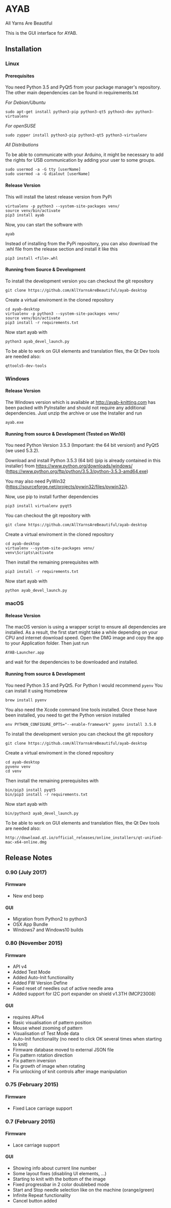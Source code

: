 # AYAB

All Yarns Are Beautiful

This is the GUI interface for AYAB.

## Installation

### Linux

#### Prerequisites

You need Python 3.5 and PyQt5 from your package manager's repository.
The other main dependencies can be found in requirements.txt

*For Debian/Ubuntu*

    sudo apt-get install python3-pip python3-qt5 python3-dev python3-virtualenv

*For openSUSE*

    sudo zypper install python3-pip python3-qt5 python3-virtualenv

*All Distributions*

To be able to communicate with your Arduino, it might be necessary to add the rights for USB communication by adding your user to some groups.

    sudo usermod -a -G tty [userName]
    sudo usermod -a -G dialout [userName]

#### Release Version

This will install the latest release version from PyPi

    virtualenv -p python3 --system-site-packages venv/
    source venv/bin/activate
    pip3 install ayab

Now, you can start the software with

    ayab

Instead of installing from the PyPi repository, you can also download the .whl file from the release section and install it like this

    pip3 install <file>.whl

#### Running from Source & Development

To install the development version you can checkout the git repository

    git clone https://github.com/AllYarnsAreBeautiful/ayab-desktop

Create a virtual enviroment in the cloned repository

    cd ayab-desktop
    virtualenv -p python3 --system-site-packages venv/
    source venv/bin/activate
    pip3 install -r requirements.txt

Now start ayab with

    python3 ayab_devel_launch.py

To be able to work on GUI elements and translation files, the Qt Dev tools are needed also:

    qttools5-dev-tools

### Windows

#### Release Version

The Windows version which is available at http://ayab-knitting.com has been packed with
PyInstaller and should not require any additional dependencies.
Just unzip the archive or use the Installer and run

    ayab.exe

#### Running from source & Development (Tested on Win10)

You need Python Version 3.5.3 (Important: the 64 bit version!) and PyQt5 (we used 5.3.2).

Download and install Python 3.5.3 (64 bit) (pip is already contained in this installer) from
    https://www.python.org/downloads/windows/ (https://www.python.org/ftp/python/3.5.3/python-3.5.3-amd64.exe)

You may also need PyWin32 (https://sourceforge.net/projects/pywin32/files/pywin32/).

Now, use pip to install further dependencies

    pip3 install virtualenv pyqt5

You can checkout the git repository with

    git clone https://github.com/AllYarnsAreBeautiful/ayab-desktop

Create a virtual enviroment in the cloned repository

    cd ayab-desktop
    virtualenv --system-site-packages venv/
    venv\Scripts\activate

Then install the remaining prerequisites with

    pip3 install -r requirements.txt

Now start ayab with

    python ayab_devel_launch.py

### macOS

#### Release Version

The macOS version is using a wrapper script to ensure all dependencies are installed.
As a result, the first start might take a while depending on your CPU and internet download speed.
Open the DMG image and copy the app to your Application folder.
Then just run

    AYAB-Launcher.app

and wait for the dependencies to be downloaded and installed.

#### Running from source & Development

You need Python 3.5 and PyQt5.
For Python I would recommend `pyenv`
You can install it using Homebrew

    brew install pyenv

You also need the Xcode command line tools installed.
Once these have been installed, you need to get the Python version installed

    env PYTHON_CONFIGURE_OPTS="--enable-framework" pyenv install 3.5.0

To install the development version you can checkout the git repository

    git clone https://github.com/AllYarnsAreBeautiful/ayab-desktop

Create a virtual enviroment in the cloned repository

    cd ayab-desktop
    pyvenv venv
    cd venv

Then install the remaining prerequisites with

    bin/pip3 install pyqt5
    bin/pip3 install -r requirements.txt

Now start ayab with

    bin/python3 ayab_devel_launch.py

To be able to work on GUI elements and translation files, the Qt Dev tools are needed also:

    http://download.qt.io/official_releases/online_installers/qt-unified-mac-x64-online.dmg

## Release Notes

### 0.90 (July 2017)

#### Firmware

* New end beep

#### GUI

* Migration from Python2 to python3
* OSX App Bundle
* Windows7 and Windows10 builds

### 0.80 (November 2015)

#### Firmware

* API v4
* Added Test Mode
* Added Auto-Init functionality
* Added FW Version Define
* Fixed reset of needles out of active needle area
* Added support for I2C port expander on shield v1.3TH (MCP23008)

#### GUI

* requires APIv4
* Basic visualisation of pattern position
* Mouse wheel zooming of pattern
* Visualisation of Test Mode data
* Auto-Init functionality (no need to click OK several times when starting to knit)
* Firmware database moved to external JSON file
* Fix pattern rotation direction
* Fix pattern inversion
* Fix growth of image when rotating
* Fix unlocking of knit controls after image manipulation

### 0.75 (February 2015)

#### Firmware

* Fixed Lace carriage support

### 0.7 (February 2015)

#### Firmware

* Lace carriage support

#### GUI

* Showing info about current line number
* Some layout fixes (disabling UI elements, ...)
* Starting to knit with the bottom of the image
* Fixed progressbar in 2 color doublebed mode
* Start and Stop needle selection like on the machine (orange/green)
* Infinite Repeat functionality
* Cancel button added
